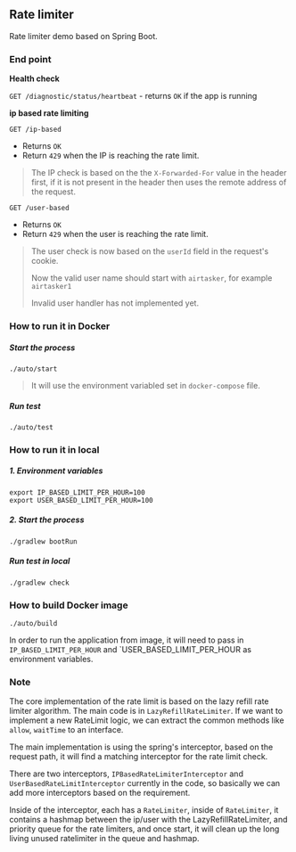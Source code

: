 ## Rate limiter 

Rate limiter demo based on Spring Boot.


### End point

**Health check**

`GET /diagnostic/status/heartbeat` - returns `OK` if the app is running

**ip based rate limiting**

`GET /ip-based` 
- Returns `OK` 
- Return `429` when the IP is reaching the rate limit.

> The IP check is based on the the `X-Forwarded-For` value in the header first, if it is not present in the header 
> then uses the remote address of the request.


`GET /user-based` 
- Returns `OK` 
- Return `429` when the user is reaching the rate limit.

> The user check is now based on the `userId` field in the request's cookie.
>
> Now the valid user name should start with `airtasker`, for example `airtasker1` 
>
> Invalid user handler has not implemented yet.


### How to run it in Docker

##### Start the process

```
./auto/start
```

> It will use the environment variabled set in `docker-compose` file.
##### Run test 
```
./auto/test
```

### How to run it in local

##### 1. Environment variables

```
export IP_BASED_LIMIT_PER_HOUR=100
export USER_BASED_LIMIT_PER_HOUR=100
```

##### 2. Start the process

```
./gradlew bootRun
```

##### Run test in local
```
./gradlew check
```

### How to build Docker image
```
./auto/build
```

In order to run the application from image, it will need to pass in `IP_BASED_LIMIT_PER_HOUR` and `USER_BASED_LIMIT_PER_HOUR
as environment variables.


### Note
The core implementation of the rate limit is based on the lazy refill rate limiter algorithm. The main code is in `LazyRefillRateLimiter`.
If we want to implement a new RateLimit logic, we can extract the common methods like `allow`, `waitTime` to an interface.

The main implementation is using the spring's interceptor, based on the request path, it will find a matching interceptor for the rate limit check.

There are two interceptors, `IPBasedRateLimiterInterceptor` and `UserBasedRateLimitInterceptor` currently in the code, so basically we can add more 
interceptors based on the requirement.

Inside of the interceptor, each has a `RateLimiter`, inside of `RateLimiter`, it contains a hashmap between the ip/user with the LazyRefillRateLimiter,
and priority queue for the rate limiters, and once start, it will clean up the long living unused ratelimiter in the queue and hashmap.

